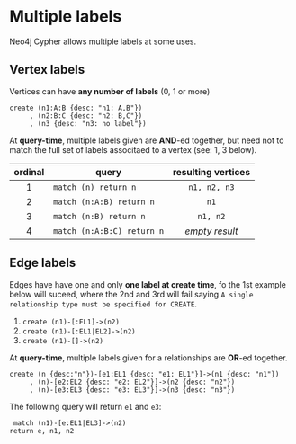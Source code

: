 # Multiple labels

Neo4j Cypher allows multiple labels at some uses.

## Vertex labels

Vertices can have **any number of labels** (0, 1 or more)

```
create (n1:A:B {desc: "n1: A,B"})
     , (n2:B:C {desc: "n2: B,C"})
     , (n3 {desc: "n3: no label"})
```

At **query-time**, multiple labels given are **AND**-ed together, but need not to match the full set of labels associtaed to a vertex (see: 1, 3 below).

| ordinal | query | resulting vertices |
| :-----: | ----- | :----------------: |
| 1 | `match (n) return n` | `n1, n2, n3` |
| 2 | `match (n:A:B) return n` | `n1` |
| 3 | `match (n:B) return n` | `n1, n2` |
| 4 | `match (n:A:B:C) return n` | _empty result_ |

## Edge labels

Edges have have one and only **one label at create time**, fo the 1st example below will suceed,
where the 2nd and 3rd will fail saying
`A single relationship type must be specified for CREATE`.

1. `create (n1)-[:EL1]->(n2)`
2. `create (n1)-[:EL1|EL2]->(n2)`
3. `create (n1)-[]->(n2)`

At **query-time**, multiple labels given for a relationships are **OR**-ed together.

```
create (n {desc:"n"})-[e1:EL1 {desc: "e1: EL1"}]->(n1 {desc: "n1"})
     , (n)-[e2:EL2 {desc: "e2: EL2"}]->(n2 {desc: "n2"})
     , (n)-[e3:EL3 {desc: "e3: EL3"}]->(n3 {desc: "n3"})
```

The following query will return `e1` and `e3`:

```
 match (n1)-[e:EL1|EL3]->(n2)
return e, n1, n2
```
